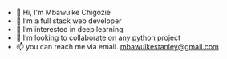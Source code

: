 - 👋 Hi, I’m Mbawuike Chigozie
- 👀 I’m a full stack web developer
- 🌱 I’m interested in deep learning
- 💞️ I’m looking to collaborate on any python project
- 📫 you can reach me via email. mbawuikestanley@gmail.com

<!---
mbawuike3/mbawuike3 is a ✨ special ✨ repository because its `README.md` (this file) appears on your GitHub profile.
You can click the Preview link to take a look at your changes.
--->
